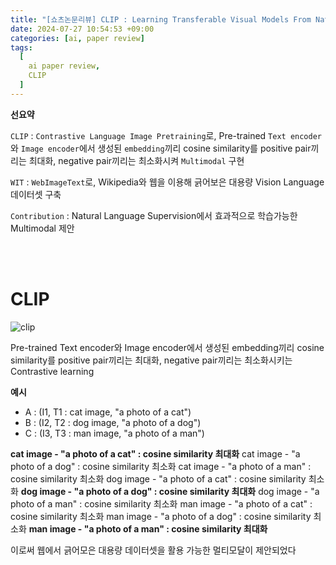 ```yaml
---
title: "[쇼츠논문리뷰] CLIP : Learning Transferable Visual Models From Natural Language Supervision"
date: 2024-07-27 10:54:53 +09:00
categories: [ai, paper review]
tags:
  [
    ai paper review,
    CLIP
  ]
---
```


**선요약**


`CLIP` : `Contrastive Language Image Pretraining`로, Pre-trained `Text encoder`와 `Image encoder`에서 생성된 `embedding`끼리 cosine similarity를 positive pair끼리는 최대화, negative pair끼리는 최소화시켜 `Multimodal` 구현

`WIT` : `WebImageText`로, Wikipedia와 웹을 이용해 긁어보은 대용량 Vision Language 데이터셋 구축

`Contribution` : Natural Language Supervision에서 효과적으로 학습가능한 Multimodal 제안

<br/>
<br/>

# **CLIP**

![clip](https://github.com/openai/CLIP/blob/main/CLIP.png)

Pre-trained Text encoder와 Image encoder에서 생성된 embedding끼리 cosine similarity를 positive pair끼리는 최대화, negative pair끼리는 최소화시키는 Contrastive learning

**예시**

- A : (I1, T1 : cat image, "a photo of a cat")
- B : (I2, T2 : dog image, "a photo of a dog")
- C : (I3, T3 : man image, "a photo of a man")

**cat image - "a photo of a cat" : cosine similarity 최대화**
cat image - "a photo of a dog" : cosine similarity 최소화
cat image - "a photo of a man" : cosine similarity 최소화
dog image - "a photo of a cat" : cosine similarity 최소화
**dog image - "a photo of a dog" : cosine similarity 최대화**
dog image - "a photo of a man" : cosine similarity 최소화
man image - "a photo of a cat" : cosine similarity 최소화
man image - "a photo of a dog" : cosine similarity 최소화
**man image - "a photo of a man" : cosine similarity 최대화**

이로써 웹에서 긁어모은 대용량 데이터셋을 활용 가능한 멀티모달이 제안되었다

